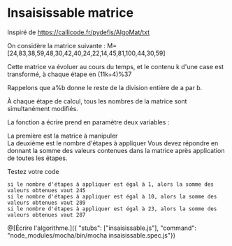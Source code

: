 # Insaisissable matrice
  Inspiré de https://callicode.fr/pydefis/AlgoMat/txt
  
  On considère la matrice suivante : M=\[24,83,38,59,48,30,42,40,24,22,14,45,81,100,44,30,59]
  
  Cette matrice va évoluer au cours du temps, et le contenu k d'une case est transformé, à chaque étape en (11k+4)%37
  
  Rappelons que a%b donne le reste de la division entière de a par b.
  
  À chaque étape de calcul, tous les nombres de la matrice sont simultanément modifiés.
  
  La fonction a écrire prend en paramètre deux variables :
  
  La première est la matrice à manipuler
  <br/>La deuxième est le nombre d'étapes à appliquer
  Vous devez répondre en donnant la somme des valeurs contenues dans la matrice après application de toutes les étapes.
  
  Testez votre code

    si le nombre d'étapes à appliquer est égal à 1, alors la somme des valeurs obtenues vaut 245
    si le nombre d'étapes à appliquer est égal à 10, alors la somme des valeurs obtenues vaut 289
    si le nombre d'étapes à appliquer est égal à 23, alors la somme des valeurs obtenues vaut 287
  
@[Écrire l'algorithme.]({ "stubs": ["insaisissable.js"], "command": "node_modules/mocha/bin/mocha insaisissable.spec.js"})
